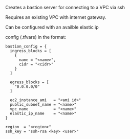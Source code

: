 Creates a bastion server for connecting to a VPC via ssh

Requires an existing VPC with internet gateway.

Can be configured with an availble elastic ip 

 config (.tfvars) in the format:
```
bastion_config = {
  ingress_blocks = [
    {
      name = "<name>",
      cidr = "<cidr>"
    }
  ]

  egress_blocks = [
    "0.0.0.0/0"
  ]

  ec2_instance_ami   = "<ami id>"
  public_subnet_name = "<name>"
  vpc_name           = "<name>"
  elastic_ip_name    = "<name>"
}

region  = "<region>"
ssh_key = "ssh-rsa <key> <user>"
```
